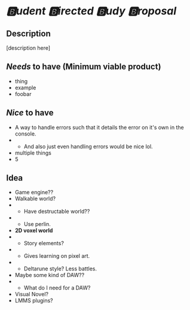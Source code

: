 # *🅱udent 🅱irected 🅱udy 🅱roposal*

## Description

[description here]

## *Needs* to have (Minimum viable product)

- thing
- example
- foobar

## *Nice* to have

- A way to handle errors such that it details the error on it's own in the console.
- - And also just even handling errors would be nice lol.
- multiple things
- 5

## Idea

- Game engine??
- Walkable world?
- - Have destructable world??
- - Use perlin.
- **2D voxel world**
- - Story elements?
- - Gives learning on pixel art.
- - Deltarune style? Less battles. 
- Maybe some kind of DAW??
- - What do I need for a DAW?
- Visual Novel?
- LMMS plugins?